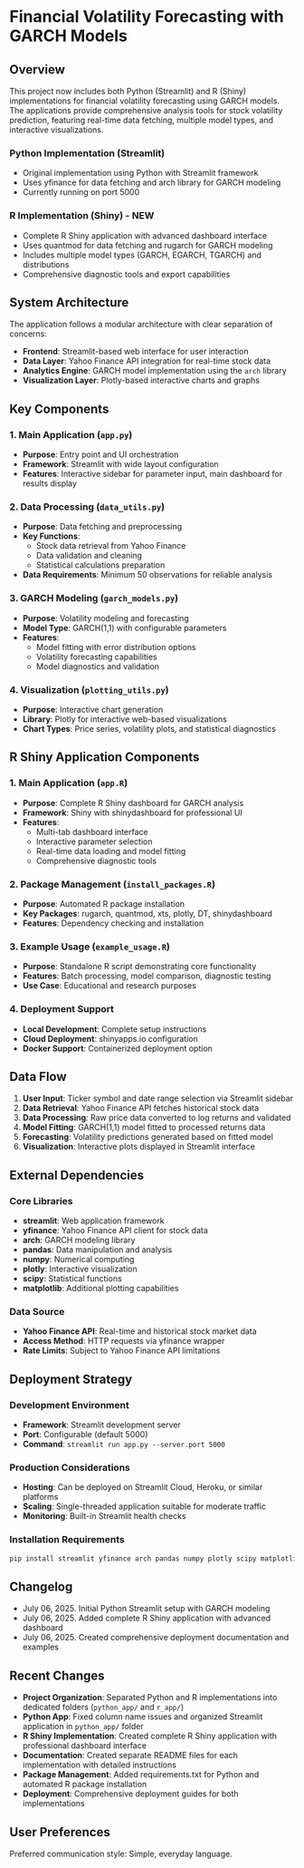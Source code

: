 # Financial Volatility Forecasting with GARCH Models

## Overview

This project now includes both Python (Streamlit) and R (Shiny) implementations for financial volatility forecasting using GARCH models. The applications provide comprehensive analysis tools for stock volatility prediction, featuring real-time data fetching, multiple model types, and interactive visualizations.

### Python Implementation (Streamlit)
- Original implementation using Python with Streamlit framework
- Uses yfinance for data fetching and arch library for GARCH modeling
- Currently running on port 5000

### R Implementation (Shiny) - NEW
- Complete R Shiny application with advanced dashboard interface
- Uses quantmod for data fetching and rugarch for GARCH modeling
- Includes multiple model types (GARCH, EGARCH, TGARCH) and distributions
- Comprehensive diagnostic tools and export capabilities

## System Architecture

The application follows a modular architecture with clear separation of concerns:

- **Frontend**: Streamlit-based web interface for user interaction
- **Data Layer**: Yahoo Finance API integration for real-time stock data
- **Analytics Engine**: GARCH model implementation using the `arch` library
- **Visualization Layer**: Plotly-based interactive charts and graphs

## Key Components

### 1. Main Application (`app.py`)
- **Purpose**: Entry point and UI orchestration
- **Framework**: Streamlit with wide layout configuration
- **Features**: Interactive sidebar for parameter input, main dashboard for results display

### 2. Data Processing (`data_utils.py`)
- **Purpose**: Data fetching and preprocessing
- **Key Functions**:
  - Stock data retrieval from Yahoo Finance
  - Data validation and cleaning
  - Statistical calculations preparation
- **Data Requirements**: Minimum 50 observations for reliable analysis

### 3. GARCH Modeling (`garch_models.py`)
- **Purpose**: Volatility modeling and forecasting
- **Model Type**: GARCH(1,1) with configurable parameters
- **Features**:
  - Model fitting with error distribution options
  - Volatility forecasting capabilities
  - Model diagnostics and validation

### 4. Visualization (`plotting_utils.py`)
- **Purpose**: Interactive chart generation
- **Library**: Plotly for interactive web-based visualizations
- **Chart Types**: Price series, volatility plots, and statistical diagnostics

## R Shiny Application Components

### 1. Main Application (`app.R`)
- **Purpose**: Complete R Shiny dashboard for GARCH analysis
- **Framework**: Shiny with shinydashboard for professional UI
- **Features**: 
  - Multi-tab dashboard interface
  - Interactive parameter selection
  - Real-time data loading and model fitting
  - Comprehensive diagnostic tools

### 2. Package Management (`install_packages.R`)
- **Purpose**: Automated R package installation
- **Key Packages**: rugarch, quantmod, xts, plotly, DT, shinydashboard
- **Features**: Dependency checking and installation

### 3. Example Usage (`example_usage.R`)
- **Purpose**: Standalone R script demonstrating core functionality
- **Features**: Batch processing, model comparison, diagnostic testing
- **Use Case**: Educational and research purposes

### 4. Deployment Support
- **Local Development**: Complete setup instructions
- **Cloud Deployment**: shinyapps.io configuration
- **Docker Support**: Containerized deployment option

## Data Flow

1. **User Input**: Ticker symbol and date range selection via Streamlit sidebar
2. **Data Retrieval**: Yahoo Finance API fetches historical stock data
3. **Data Processing**: Raw price data converted to log returns and validated
4. **Model Fitting**: GARCH(1,1) model fitted to processed returns data
5. **Forecasting**: Volatility predictions generated based on fitted model
6. **Visualization**: Interactive plots displayed in Streamlit interface

## External Dependencies

### Core Libraries
- **streamlit**: Web application framework
- **yfinance**: Yahoo Finance API client for stock data
- **arch**: GARCH modeling library
- **pandas**: Data manipulation and analysis
- **numpy**: Numerical computing
- **plotly**: Interactive visualization
- **scipy**: Statistical functions
- **matplotlib**: Additional plotting capabilities

### Data Source
- **Yahoo Finance API**: Real-time and historical stock market data
- **Access Method**: HTTP requests via yfinance wrapper
- **Rate Limits**: Subject to Yahoo Finance API limitations

## Deployment Strategy

### Development Environment
- **Framework**: Streamlit development server
- **Port**: Configurable (default 5000)
- **Command**: `streamlit run app.py --server.port 5000`

### Production Considerations
- **Hosting**: Can be deployed on Streamlit Cloud, Heroku, or similar platforms
- **Scaling**: Single-threaded application suitable for moderate traffic
- **Monitoring**: Built-in Streamlit health checks

### Installation Requirements
```bash
pip install streamlit yfinance arch pandas numpy plotly scipy matplotlib
```

## Changelog

- July 06, 2025. Initial Python Streamlit setup with GARCH modeling
- July 06, 2025. Added complete R Shiny application with advanced dashboard
- July 06, 2025. Created comprehensive deployment documentation and examples

## Recent Changes

- **Project Organization**: Separated Python and R implementations into dedicated folders (`python_app/` and `r_app/`)
- **Python App**: Fixed column name issues and organized Streamlit application in `python_app/` folder
- **R Shiny Implementation**: Created complete R Shiny application with professional dashboard interface
- **Documentation**: Created separate README files for each implementation with detailed instructions
- **Package Management**: Added requirements.txt for Python and automated R package installation
- **Deployment**: Comprehensive deployment guides for both implementations

## User Preferences

Preferred communication style: Simple, everyday language.